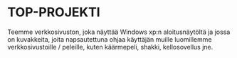 # TOP-PROJEKTI

Teemme verkkosivuston, joka näyttää Windows xp:n aloitusnäytöltä ja jossa on kuvakkeita, joita napsautettuna ohjaa käyttäjän muille luomillemme verkkosivustoille / peleille, kuten käärmepeli, shakki, kellosovellus jne.
